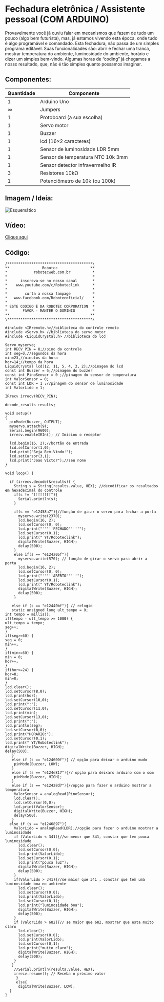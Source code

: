 # Fechadura eletrônica / Assistente pessoal (COM ARDUINO)

Provavelmente você já ouviu falar em mecanismos que fazem de tudo um pouco (algo bem futurista), mas, já estamos vivendo esta época, onde tudo é algo programável e comandado. Esta fechadura, não passa de um simples programa editável. Suas funcionalidades são: abrir e fechar uma tranca, mostrar temperatura do ambiente, luminosidade do ambiente, horário e dizer um simples bem-vindo.  Algumas horas de “coding” já chegamos a nosso resultado, que, não é tão simples quanto possamos imaginar. 

## Componentes:
| Quantidade | Componente |
| ---------- | ---------- | 
| 1 | Arduino Uno |
| ∞ | Jumpers |
| 1 | Protoboard (a sua escolha) |
| 1 | Servo motor |
| 1 | Buzzer |
| 1 | lcd (16×2 caracteres) |
| 1 | Sensor de luminosidade LDR 5mm |
| 1 | Sensor de temperatura NTC 10k 3mm |
| 1 | Sensor detector infravermelho IR |
| 3 | Resistores 10kΩ |
| 1 | Potenciômetro de 10k (ou 100k) |

## Imagem / Ideia:

![Esquemático](https://github.com/vicpb/robotec-projects/blob/master/int_lock_assist/Fechadura-eletronica.jpeg)

## Vídeo:
[Clique aqui](https://youtu.be/csXSZ7oqHQA)

## Código: 

```
/***************************************\ 
**               Robotec               ** 
*            robotecweb.com.br          * 
*                                       *
*      inscreva-se no nosso canal       *
*    www.youtube.com/c/Roboteclink      *
*                                       *
*        curta a nossa fampage          *
*   www.facebook.com/Robotecoficial/    *
*                                       *
* ESTE CODIGO É DA ROBOTEC CORPORATION  * 
*       FAVOR - MANTER O DOMINIO        *
**                                     ** 
\***************************************/
 
#include <IRremote.h>//biblioteca do controle remoto
#include <Servo.h> //biblioteca do servo motor
#include <LiquidCrystal.h> //biblioteca do lcd
 
Servo myservo;
int RECV_PIN = 8;//pino do controle
int seg=0,//segundos da hora
min=23,//minutos da hora
hor=14;//tempo da hora
LiquidCrystal lcd(12, 11, 5, 4, 3, 2);//pinagem do lcd
const int Buzzer = 6;//pinagem do buzzer
const int PinoSensor = 0 ;//pinagem do sensor de temperatura
int ValorSensor = 0;
const int LDR = 1 ;//pinagem do sensor de luminosidade
int ValorLido = 1;
 
IRrecv irrecv(RECV_PIN);
 
decode_results results;
 
void setup()
{
  pinMode(Buzzer, OUTPUT);
  myservo.attach(9);
  Serial.begin(9600);
  irrecv.enableIRIn(); // Iniciou o receptor
 
  lcd.begin(16, 2);//bortão de entrada
  lcd.setCursor(1,0);
  lcd.print("Seja Bem-Vindo!");
  lcd.setCursor(3,1);
  lcd.print("Joao Victor");//seu nome
}
 
void loop() {
 
  if (irrecv.decode(&results)) {
    String s = String(results.value, HEX); //decodificar os resultados em hexadecimal do controle 
    if(s != "ffffffff"){
      Serial.println(s);
    }
 
    if(s == "e12458a7"){//função de girar o servo para fechar a porta
      myservo.write(2370);
      lcd.begin(16, 2); 
      lcd.setCursor(0, 0);
      lcd.print("'''''FECHADO'''''");
      lcd.setCursor(0,1);
      lcd.print(" YT/Roboteclink");
      digitalWrite(Buzzer, HIGH);
      delay(500); 
    }
    else if(s == "e124a05f"){
      myservo.write(570); // função de girar o servo para abrir a porta
      lcd.begin(16, 2); 
      lcd.setCursor(0, 0);
      lcd.print("'''''ABERTO'''''");
      lcd.setCursor(0,1);
      lcd.print(" YT/Roboteclink");
      digitalWrite(Buzzer, HIGH);
      delay(500); 
    }
 
   else if (s == "e12440bf"){ // relogio
   static unsigned long ult_tempo = 0;
int tempo = millis();
if(tempo - ult_tempo >= 1000) {
ult_tempo = tempo;
seg++;
}
if(seg>=60) {
seg = 0;
min++;
}
if(min>=60) {
min = 0;
hor++;
}
if(hor>=24) {
hor=0;
min=0;
}
lcd.clear();
lcd.setCursor(8,0);
lcd.print(hor);
lcd.setCursor(10,0);
lcd.print(":");
lcd.setCursor(11,0);
lcd.print(min);
lcd.setCursor(13,0);
lcd.print(":");
lcd.println(seg);
lcd.setCursor(0,0);
lcd.print("HORARIO:");
lcd.setCursor(0,1);
lcd.print(" YT/Roboteclink");
digitalWrite(Buzzer, HIGH);
delay(500); 
   }
   else if (s == "e124609f"){ // opção para deixar o arduino mudo
    pinMode(Buzzer, LOW);
   }
   else if (s == "e124e817"){// opção para deixaro arduino com o som
    pinMode(Buzzer, HIGH);
   }
   else if (s == "e12428d7"){//opçao para fazer o arduino mostrar a temperatura
    ValorSensor = analogRead(PinoSensor);
    lcd.clear();
    lcd.setCursor(0,0);
    lcd.print(ValorSensor);
    digitalWrite(Buzzer, HIGH);
    delay(500);
   }
  else if (s == "e1246897"){
    ValorLido = analogRead(LDR);//opção para fazer o arduino mostrar a luminosidade
    if (ValorLido < 341){//se menor que 341, constar que tem pouca luminosidade
      lcd.clear();
      lcd.setCursor(0,0);
      lcd.print(ValorLido);
      lcd.setCursor(0,1);
      lcd.print("pouca luz");
      digitalWrite(Buzzer, HIGH);
      delay(500);
    }
    if(ValorLido > 341){//se maior que 341 , constar que tem uma luminosidade boa no ambiente
      lcd.clear();
      lcd.setCursor(0,0);
      lcd.print(ValorLido);
      lcd.setCursor(0,1);
      lcd.print("luminosidade boa");
      digitalWrite(Buzzer, HIGH);
      delay(500);
    }
    if (ValorLido > 682){// se maior que 682, mostrar que esta muito claro
      lcd.clear();
      lcd.setCursor(0,0);
      lcd.print(ValorLido);
      lcd.setCursor(0,1);
      lcd.print("muito claro");
      digitalWrite(Buzzer, HIGH);
      delay(500);
    }
   }
    //Serial.println(results.value, HEX);
    irrecv.resume(); // Receba o próximo valor
     }
     else{
      digitalWrite(Buzzer, LOW);
  }
}
```